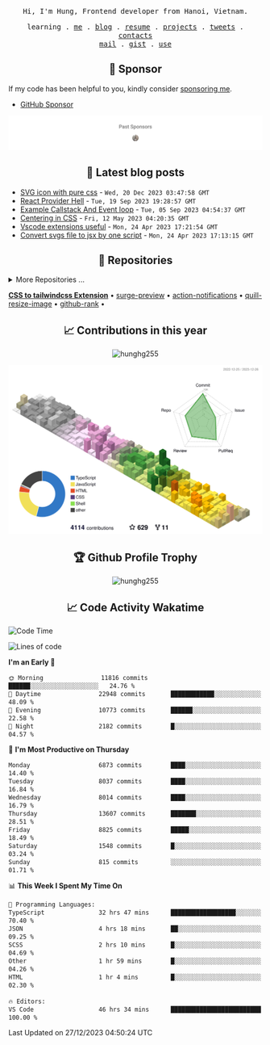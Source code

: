<div align="center">
<!--   <a href="https://hung.thedev.id/">
    <img width="60" height="60" src="./img/me.jpeg" />
  </a>
  <br> -->
  <samp>Hi, I'm Hung, Frontend developer from Hanoi, Vietnam.</samp>

<p align="center">
  <samp>
    <span>learning</span> .
    <a href="https://hung.thedev.id">me</a> .
    <a href="https://web-totals.vercel.app/blog">blog</a> .
    <a href="https://hunghg-resume.vercel.app/">resume</a> .
    <a href="https://toolsfe.vercel.app/tools/index.html">projects</a> .
    <a href="https://twitter.com/hunghg255">tweets</a> .
    <a href="https://hunghg-contact.vercel.app/">contacts</a>
    <br />
    <a href="mailto:giahung197bg@gmail.com">mail</a> .
    <a href="https://gist.github.com/hunghg255">gist</a> .
    <a href="https://github.com/hunghg255/use">use</a>
  </samp>
</p>
</div>

<h2 align='center'>💖 Sponsor</h2>

If my code has been helpful to you, kindly consider [sponsoring me](https://github.com/sponsors/hunghg255).

- [GitHub Sponsor](https://github.com/sponsors/hunghg255)

<p align="center">
  <a href="https://raw.githubusercontent.com/hunghg255/sponsors/main/sponsors.svg">
    <img src="https://raw.githubusercontent.com/hunghg255/sponsors/main/sponsors.wide.svg" />
  </a>
</p>

<h2 align='center'>📖 Latest blog posts</h2>

<!-- start-blog-posts -->
- [SVG icon with pure css](https://web-totals.vercel.app/blog/svg-icon-with-pure-css) - `Wed, 20 Dec 2023 03:47:58 GMT`
- [React Provider Hell](https://web-totals.vercel.app/blog/react-provider-hell) - `Tue, 19 Sep 2023 19:28:57 GMT`
- [Example Callstack And Event loop](https://web-totals.vercel.app/blog/event-loop-call-stack-example) - `Tue, 05 Sep 2023 04:54:37 GMT`
- [Centering in CSS](https://web-totals.vercel.app/blog/center-css) - `Fri, 12 May 2023 04:20:35 GMT`
- [Vscode extensions useful](https://web-totals.vercel.app/blog/vscode-extensions-useful) - `Mon, 24 Apr 2023 17:21:54 GMT`
- [Convert svgs file to jsx by one script](https://web-totals.vercel.app/blog/convert-svgs-to-jsx) - `Mon, 24 Apr 2023 17:13:15 GMT`
<!-- end-blog-posts -->

<h2 align='center'>💖 Repositories </h2>

<details>
<summary>More Repositories ...</summary>

<!-- start-projects -->

<h2 align='center'>Rspress Plugin</h2>

<table>
  <thead align="center">
    <tr>
      <th>Handbook</th>
<th>Github</th>
<th>Npm</th>
<th>Stars</th>
<th>Last Commit</th>
<th>Download</th>
<th>Version</th>
    </tr>
  </thead>
  <tbody align="left">
  <tr>
      <th>
        rspress-plugin-shiki
      </th>
      <th>
        <a href="https://github.com/hunghg255/rspress-plugin-shiki" target="_blank">#Github</a>
      </th>
      <th>
        <a href="https://www.npmjs.com/package/rspress-plugin-shiki" target="_blank">#Npm</a>
      </th>
      <th>
        <img src="https://img.shields.io/github/stars/hunghg255/rspress-plugin-shiki?style=flat" alt="" />
      </th>
      <th>
        <img src="https://img.shields.io/github/last-commit/hunghg255/rspress-plugin-shiki?style=flat&label=last" alt="" />
      </th>
      <th>
        <img src="https://badgen.net/npm/dm/rspress-plugin-shiki?label=npm&color=dd4e4c" alt="" />
      </th>
      <th>
        <img src="https://img.shields.io/npm/v/rspress-plugin-shiki.svg?label=&logo=npm" alt="" />
      </th>
    </tr>
  </tbody>
</table>
      

<h2 align='center'>Rsbuild Plugin</h2>

<table>
  <thead align="center">
    <tr>
      <th>Handbook</th>
<th>Github</th>
<th>Npm</th>
<th>Stars</th>
<th>Last Commit</th>
<th>Download</th>
<th>Version</th>
    </tr>
  </thead>
  <tbody align="left">
  <tr>
      <th>
        rsbuild-plugin-print
      </th>
      <th>
        <a href="https://github.com/hunghg255/rsbuild-plugin-print" target="_blank">#Github</a>
      </th>
      <th>
        <a href="https://www.npmjs.com/package/rsbuild-plugin-print" target="_blank">#Npm</a>
      </th>
      <th>
        <img src="https://img.shields.io/github/stars/hunghg255/rsbuild-plugin-print?style=flat" alt="" />
      </th>
      <th>
        <img src="https://img.shields.io/github/last-commit/hunghg255/rsbuild-plugin-print?style=flat&label=last" alt="" />
      </th>
      <th>
        <img src="https://badgen.net/npm/dm/rsbuild-plugin-print?label=npm&color=dd4e4c" alt="" />
      </th>
      <th>
        <img src="https://img.shields.io/npm/v/rsbuild-plugin-print.svg?label=&logo=npm" alt="" />
      </th>
    </tr>
<tr>
      <th>
        rsbuild-plugin-console-debug
      </th>
      <th>
        <a href="https://github.com/hunghg255/rsbuild-plugin-console-debug" target="_blank">#Github</a>
      </th>
      <th>
        <a href="https://www.npmjs.com/package/rsbuild-plugin-console-debug" target="_blank">#Npm</a>
      </th>
      <th>
        <img src="https://img.shields.io/github/stars/hunghg255/rsbuild-plugin-console-debug?style=flat" alt="" />
      </th>
      <th>
        <img src="https://img.shields.io/github/last-commit/hunghg255/rsbuild-plugin-console-debug?style=flat&label=last" alt="" />
      </th>
      <th>
        <img src="https://badgen.net/npm/dm/rsbuild-plugin-console-debug?label=npm&color=dd4e4c" alt="" />
      </th>
      <th>
        <img src="https://img.shields.io/npm/v/rsbuild-plugin-console-debug.svg?label=&logo=npm" alt="" />
      </th>
    </tr>
  </tbody>
</table>
      

<h2 align='center'>Vite Plugin</h2>

<table>
  <thead align="center">
    <tr>
      <th>Handbook</th>
<th>Github</th>
<th>Npm</th>
<th>Stars</th>
<th>Last Commit</th>
<th>Download</th>
<th>Version</th>
    </tr>
  </thead>
  <tbody align="left">
  <tr>
      <th>
        vite-host-qrcode
      </th>
      <th>
        <a href="https://github.com/hunghg255/vite-host-qrcode" target="_blank">#Github</a>
      </th>
      <th>
        <a href="https://www.npmjs.com/package/vite-host-qrcode" target="_blank">#Npm</a>
      </th>
      <th>
        <img src="https://img.shields.io/github/stars/hunghg255/vite-host-qrcode?style=flat" alt="" />
      </th>
      <th>
        <img src="https://img.shields.io/github/last-commit/hunghg255/vite-host-qrcode?style=flat&label=last" alt="" />
      </th>
      <th>
        <img src="https://badgen.net/npm/dm/vite-host-qrcode?label=npm&color=dd4e4c" alt="" />
      </th>
      <th>
        <img src="https://img.shields.io/npm/v/vite-host-qrcode.svg?label=&logo=npm" alt="" />
      </th>
    </tr>
<tr>
      <th>
        vite-plugin-resize-image
      </th>
      <th>
        <a href="https://github.com/hunghg255/vite-plugin-resize-image" target="_blank">#Github</a>
      </th>
      <th>
        <a href="https://www.npmjs.com/package/vite-plugin-resize-image" target="_blank">#Npm</a>
      </th>
      <th>
        <img src="https://img.shields.io/github/stars/hunghg255/vite-plugin-resize-image?style=flat" alt="" />
      </th>
      <th>
        <img src="https://img.shields.io/github/last-commit/hunghg255/vite-plugin-resize-image?style=flat&label=last" alt="" />
      </th>
      <th>
        <img src="https://badgen.net/npm/dm/vite-plugin-resize-image?label=npm&color=dd4e4c" alt="" />
      </th>
      <th>
        <img src="https://img.shields.io/npm/v/vite-plugin-resize-image.svg?label=&logo=npm" alt="" />
      </th>
    </tr>
<tr>
      <th>
        vite-minify-css-module
      </th>
      <th>
        <a href="https://github.com/hunghg255/vite-minify-css-module" target="_blank">#Github</a>
      </th>
      <th>
        <a href="https://www.npmjs.com/package/vite-minify-css-module" target="_blank">#Npm</a>
      </th>
      <th>
        <img src="https://img.shields.io/github/stars/hunghg255/vite-minify-css-module?style=flat" alt="" />
      </th>
      <th>
        <img src="https://img.shields.io/github/last-commit/hunghg255/vite-minify-css-module?style=flat&label=last" alt="" />
      </th>
      <th>
        <img src="https://badgen.net/npm/dm/vite-minify-css-module?label=npm&color=dd4e4c" alt="" />
      </th>
      <th>
        <img src="https://img.shields.io/npm/v/vite-minify-css-module.svg?label=&logo=npm" alt="" />
      </th>
    </tr>
<tr>
      <th>
        vite-console-debug
      </th>
      <th>
        <a href="https://github.com/hunghg255/vite-console-debug" target="_blank">#Github</a>
      </th>
      <th>
        <a href="https://www.npmjs.com/package/vite-console-debug" target="_blank">#Npm</a>
      </th>
      <th>
        <img src="https://img.shields.io/github/stars/hunghg255/vite-console-debug?style=flat" alt="" />
      </th>
      <th>
        <img src="https://img.shields.io/github/last-commit/hunghg255/vite-console-debug?style=flat&label=last" alt="" />
      </th>
      <th>
        <img src="https://badgen.net/npm/dm/vite-console-debug?label=npm&color=dd4e4c" alt="" />
      </th>
      <th>
        <img src="https://img.shields.io/npm/v/vite-console-debug.svg?label=&logo=npm" alt="" />
      </th>
    </tr>
  </tbody>
</table>
      

<h2 align='center'>💼 Nodejs</h2>

<table>
  <thead align="center">
    <tr>
      <th>Handbook</th>
<th>Github</th>
<th>Npm</th>
<th>Stars</th>
<th>Last Commit</th>
<th>Download</th>
<th>Version</th>
    </tr>
  </thead>
  <tbody align="left">
  <tr>
      <th>
        create-template-fe
      </th>
      <th>
        <a href="https://github.com/hunghg255/create-template-fe" target="_blank">#Github</a>
      </th>
      <th>
        <a href="https://www.npmjs.com/package/create-template-fe" target="_blank">#Npm</a>
      </th>
      <th>
        <img src="https://img.shields.io/github/stars/hunghg255/create-template-fe?style=flat" alt="" />
      </th>
      <th>
        <img src="https://img.shields.io/github/last-commit/hunghg255/create-template-fe?style=flat&label=last" alt="" />
      </th>
      <th>
        <img src="https://badgen.net/npm/dm/create-template-fe?label=npm&color=dd4e4c" alt="" />
      </th>
      <th>
        <img src="https://img.shields.io/npm/v/create-template-fe.svg?label=&logo=npm" alt="" />
      </th>
    </tr>
<tr>
      <th>
        bumpp-version
      </th>
      <th>
        <a href="https://github.com/hunghg255/bumpp-version" target="_blank">#Github</a>
      </th>
      <th>
        <a href="https://www.npmjs.com/package/bumpp-version" target="_blank">#Npm</a>
      </th>
      <th>
        <img src="https://img.shields.io/github/stars/hunghg255/bumpp-version?style=flat" alt="" />
      </th>
      <th>
        <img src="https://img.shields.io/github/last-commit/hunghg255/bumpp-version?style=flat&label=last" alt="" />
      </th>
      <th>
        <img src="https://badgen.net/npm/dm/bumpp-version?label=npm&color=dd4e4c" alt="" />
      </th>
      <th>
        <img src="https://img.shields.io/npm/v/bumpp-version.svg?label=&logo=npm" alt="" />
      </th>
    </tr>
<tr>
      <th>
        ctun
      </th>
      <th>
        <a href="https://github.com/hunghg255/ctun" target="_blank">#Github</a>
      </th>
      <th>
        <a href="https://www.npmjs.com/package/ctun" target="_blank">#Npm</a>
      </th>
      <th>
        <img src="https://img.shields.io/github/stars/hunghg255/ctun?style=flat" alt="" />
      </th>
      <th>
        <img src="https://img.shields.io/github/last-commit/hunghg255/ctun?style=flat&label=last" alt="" />
      </th>
      <th>
        <img src="https://badgen.net/npm/dm/ctun?label=npm&color=dd4e4c" alt="" />
      </th>
      <th>
        <img src="https://img.shields.io/npm/v/ctun.svg?label=&logo=npm" alt="" />
      </th>
    </tr>
<tr>
      <th>
        verify-commit-msg
      </th>
      <th>
        <a href="https://github.com/hunghg255/verify-commit-msg" target="_blank">#Github</a>
      </th>
      <th>
        <a href="https://www.npmjs.com/package/verify-commit-msg" target="_blank">#Npm</a>
      </th>
      <th>
        <img src="https://img.shields.io/github/stars/hunghg255/verify-commit-msg?style=flat" alt="" />
      </th>
      <th>
        <img src="https://img.shields.io/github/last-commit/hunghg255/verify-commit-msg?style=flat&label=last" alt="" />
      </th>
      <th>
        <img src="https://badgen.net/npm/dm/verify-commit-msg?label=npm&color=dd4e4c" alt="" />
      </th>
      <th>
        <img src="https://img.shields.io/npm/v/verify-commit-msg.svg?label=&logo=npm" alt="" />
      </th>
    </tr>
<tr>
      <th>
        changeloggithub
      </th>
      <th>
        <a href="https://github.com/hunghg255/changeloggithub" target="_blank">#Github</a>
      </th>
      <th>
        <a href="https://www.npmjs.com/package/changeloggithub" target="_blank">#Npm</a>
      </th>
      <th>
        <img src="https://img.shields.io/github/stars/hunghg255/changeloggithub?style=flat" alt="" />
      </th>
      <th>
        <img src="https://img.shields.io/github/last-commit/hunghg255/changeloggithub?style=flat&label=last" alt="" />
      </th>
      <th>
        <img src="https://badgen.net/npm/dm/changeloggithub?label=npm&color=dd4e4c" alt="" />
      </th>
      <th>
        <img src="https://img.shields.io/npm/v/changeloggithub.svg?label=&logo=npm" alt="" />
      </th>
    </tr>
<tr>
      <th>
        git-scm-hooks
      </th>
      <th>
        <a href="https://github.com/hunghg255/git-scm-hooks" target="_blank">#Github</a>
      </th>
      <th>
        <a href="https://www.npmjs.com/package/git-scm-hooks" target="_blank">#Npm</a>
      </th>
      <th>
        <img src="https://img.shields.io/github/stars/hunghg255/git-scm-hooks?style=flat" alt="" />
      </th>
      <th>
        <img src="https://img.shields.io/github/last-commit/hunghg255/git-scm-hooks?style=flat&label=last" alt="" />
      </th>
      <th>
        <img src="https://badgen.net/npm/dm/git-scm-hooks?label=npm&color=dd4e4c" alt="" />
      </th>
      <th>
        <img src="https://img.shields.io/npm/v/git-scm-hooks.svg?label=&logo=npm" alt="" />
      </th>
    </tr>
<tr>
      <th>
        ungradient
      </th>
      <th>
        <a href="https://github.com/hunghg255/ungradient" target="_blank">#Github</a>
      </th>
      <th>
        <a href="https://www.npmjs.com/package/ungradient" target="_blank">#Npm</a>
      </th>
      <th>
        <img src="https://img.shields.io/github/stars/hunghg255/ungradient?style=flat" alt="" />
      </th>
      <th>
        <img src="https://img.shields.io/github/last-commit/hunghg255/ungradient?style=flat&label=last" alt="" />
      </th>
      <th>
        <img src="https://badgen.net/npm/dm/ungradient?label=npm&color=dd4e4c" alt="" />
      </th>
      <th>
        <img src="https://img.shields.io/npm/v/ungradient.svg?label=&logo=npm" alt="" />
      </th>
    </tr>
<tr>
      <th>
        csvs-parsers
      </th>
      <th>
        <a href="https://github.com/hunghg255/csvs-parsers" target="_blank">#Github</a>
      </th>
      <th>
        <a href="https://www.npmjs.com/package/csvs-parsers" target="_blank">#Npm</a>
      </th>
      <th>
        <img src="https://img.shields.io/github/stars/hunghg255/csvs-parsers?style=flat" alt="" />
      </th>
      <th>
        <img src="https://img.shields.io/github/last-commit/hunghg255/csvs-parsers?style=flat&label=last" alt="" />
      </th>
      <th>
        <img src="https://badgen.net/npm/dm/csvs-parsers?label=npm&color=dd4e4c" alt="" />
      </th>
      <th>
        <img src="https://img.shields.io/npm/v/csvs-parsers.svg?label=&logo=npm" alt="" />
      </th>
    </tr>
<tr>
      <th>
        music-lyrics
      </th>
      <th>
        <a href="https://github.com/hunghg255/music-lyrics" target="_blank">#Github</a>
      </th>
      <th>
        <a href="https://www.npmjs.com/package/@hunghg255/music-lyrics" target="_blank">#Npm</a>
      </th>
      <th>
        <img src="https://img.shields.io/github/stars/hunghg255/music-lyrics?style=flat" alt="" />
      </th>
      <th>
        <img src="https://img.shields.io/github/last-commit/hunghg255/music-lyrics?style=flat&label=last" alt="" />
      </th>
      <th>
        <img src="https://badgen.net/npm/dm/@hunghg255/music-lyrics?label=npm&color=dd4e4c" alt="" />
      </th>
      <th>
        <img src="https://img.shields.io/npm/v/@hunghg255/music-lyrics.svg?label=&logo=npm" alt="" />
      </th>
    </tr>
<tr>
      <th>
        unreadconfig
      </th>
      <th>
        <a href="https://github.com/hunghg255/unreadconfig" target="_blank">#Github</a>
      </th>
      <th>
        <a href="https://www.npmjs.com/package/unreadconfig" target="_blank">#Npm</a>
      </th>
      <th>
        <img src="https://img.shields.io/github/stars/hunghg255/unreadconfig?style=flat" alt="" />
      </th>
      <th>
        <img src="https://img.shields.io/github/last-commit/hunghg255/unreadconfig?style=flat&label=last" alt="" />
      </th>
      <th>
        <img src="https://badgen.net/npm/dm/unreadconfig?label=npm&color=dd4e4c" alt="" />
      </th>
      <th>
        <img src="https://img.shields.io/npm/v/unreadconfig.svg?label=&logo=npm" alt="" />
      </th>
    </tr>
<tr>
      <th>
        vn-qr-pay
      </th>
      <th>
        <a href="https://github.com/hunghg255/vn-qr-pay" target="_blank">#Github</a>
      </th>
      <th>
        <a href="https://www.npmjs.com/package/vn-qr-pay" target="_blank">#Npm</a>
      </th>
      <th>
        <img src="https://img.shields.io/github/stars/hunghg255/vn-qr-pay?style=flat" alt="" />
      </th>
      <th>
        <img src="https://img.shields.io/github/last-commit/hunghg255/vn-qr-pay?style=flat&label=last" alt="" />
      </th>
      <th>
        <img src="https://badgen.net/npm/dm/vn-qr-pay?label=npm&color=dd4e4c" alt="" />
      </th>
      <th>
        <img src="https://img.shields.io/npm/v/vn-qr-pay.svg?label=&logo=npm" alt="" />
      </th>
    </tr>
  </tbody>
</table>
      

<h2 align='center'>💼 Frontend</h2>

<table>
  <thead align="center">
    <tr>
      <th>Handbook</th>
<th>Github</th>
<th>Npm</th>
<th>Stars</th>
<th>Last Commit</th>
<th>Download</th>
<th>Version</th>
    </tr>
  </thead>
  <tbody align="left">
  <tr>
      <th>
        csvgtocss
      </th>
      <th>
        <a href="https://github.com/hunghg255/csvgtocss" target="_blank">#Github</a>
      </th>
      <th>
        <a href="https://www.npmjs.com/package/csvgtocss" target="_blank">#Npm</a>
      </th>
      <th>
        <img src="https://img.shields.io/github/stars/hunghg255/csvgtocss?style=flat" alt="" />
      </th>
      <th>
        <img src="https://img.shields.io/github/last-commit/hunghg255/csvgtocss?style=flat&label=last" alt="" />
      </th>
      <th>
        <img src="https://badgen.net/npm/dm/csvgtocss?label=npm&color=dd4e4c" alt="" />
      </th>
      <th>
        <img src="https://img.shields.io/npm/v/csvgtocss.svg?label=&logo=npm" alt="" />
      </th>
    </tr>
<tr>
      <th>
        plugin-shiki-transformers
      </th>
      <th>
        <a href="https://github.com/hunghg255/plugin-shiki-transformers" target="_blank">#Github</a>
      </th>
      <th>
        <a href="https://www.npmjs.com/package/plugin-shiki-transformers" target="_blank">#Npm</a>
      </th>
      <th>
        <img src="https://img.shields.io/github/stars/hunghg255/plugin-shiki-transformers?style=flat" alt="" />
      </th>
      <th>
        <img src="https://img.shields.io/github/last-commit/hunghg255/plugin-shiki-transformers?style=flat&label=last" alt="" />
      </th>
      <th>
        <img src="https://badgen.net/npm/dm/plugin-shiki-transformers?label=npm&color=dd4e4c" alt="" />
      </th>
      <th>
        <img src="https://img.shields.io/npm/v/plugin-shiki-transformers.svg?label=&logo=npm" alt="" />
      </th>
    </tr>
<tr>
      <th>
        window-onscroll
      </th>
      <th>
        <a href="https://github.com/hunghg255/window-onscroll" target="_blank">#Github</a>
      </th>
      <th>
        <a href="https://www.npmjs.com/package/window-onscroll" target="_blank">#Npm</a>
      </th>
      <th>
        <img src="https://img.shields.io/github/stars/hunghg255/window-onscroll?style=flat" alt="" />
      </th>
      <th>
        <img src="https://img.shields.io/github/last-commit/hunghg255/window-onscroll?style=flat&label=last" alt="" />
      </th>
      <th>
        <img src="https://badgen.net/npm/dm/window-onscroll?label=npm&color=dd4e4c" alt="" />
      </th>
      <th>
        <img src="https://img.shields.io/npm/v/window-onscroll.svg?label=&logo=npm" alt="" />
      </th>
    </tr>
<tr>
      <th>
        generate-video-thumbnail
      </th>
      <th>
        <a href="https://github.com/hunghg255/generate-video-thumbnail" target="_blank">#Github</a>
      </th>
      <th>
        <a href="https://www.npmjs.com/package/generate-video-thumbnail" target="_blank">#Npm</a>
      </th>
      <th>
        <img src="https://img.shields.io/github/stars/hunghg255/generate-video-thumbnail?style=flat" alt="" />
      </th>
      <th>
        <img src="https://img.shields.io/github/last-commit/hunghg255/generate-video-thumbnail?style=flat&label=last" alt="" />
      </th>
      <th>
        <img src="https://badgen.net/npm/dm/generate-video-thumbnail?label=npm&color=dd4e4c" alt="" />
      </th>
      <th>
        <img src="https://img.shields.io/npm/v/generate-video-thumbnail.svg?label=&logo=npm" alt="" />
      </th>
    </tr>
<tr>
      <th>
        toastjs-tiny
      </th>
      <th>
        <a href="https://github.com/hunghg255/toast" target="_blank">#Github</a>
      </th>
      <th>
        <a href="https://www.npmjs.com/package/toastjs-tiny" target="_blank">#Npm</a>
      </th>
      <th>
        <img src="https://img.shields.io/github/stars/hunghg255/toast?style=flat" alt="" />
      </th>
      <th>
        <img src="https://img.shields.io/github/last-commit/hunghg255/toast?style=flat&label=last" alt="" />
      </th>
      <th>
        <img src="https://badgen.net/npm/dm/toastjs-tiny?label=npm&color=dd4e4c" alt="" />
      </th>
      <th>
        <img src="https://img.shields.io/npm/v/toastjs-tiny.svg?label=&logo=npm" alt="" />
      </th>
    </tr>
<tr>
      <th>
        mega-menu-aim
      </th>
      <th>
        <a href="https://github.com/hunghg255/menu-mega-aim" target="_blank">#Github</a>
      </th>
      <th>
        <a href="https://www.npmjs.com/package/mega-menu-aim" target="_blank">#Npm</a>
      </th>
      <th>
        <img src="https://img.shields.io/github/stars/hunghg255/menu-mega-aim?style=flat" alt="" />
      </th>
      <th>
        <img src="https://img.shields.io/github/last-commit/hunghg255/menu-mega-aim?style=flat&label=last" alt="" />
      </th>
      <th>
        <img src="https://badgen.net/npm/dm/mega-menu-aim?label=npm&color=dd4e4c" alt="" />
      </th>
      <th>
        <img src="https://img.shields.io/npm/v/mega-menu-aim.svg?label=&logo=npm" alt="" />
      </th>
    </tr>
<tr>
      <th>
        introh-js
      </th>
      <th>
        <a href="https://github.com/hunghg255/intro-js" target="_blank">#Github</a>
      </th>
      <th>
        <a href="https://www.npmjs.com/package/introh-js" target="_blank">#Npm</a>
      </th>
      <th>
        <img src="https://img.shields.io/github/stars/hunghg255/intro-js?style=flat" alt="" />
      </th>
      <th>
        <img src="https://img.shields.io/github/last-commit/hunghg255/intro-js?style=flat&label=last" alt="" />
      </th>
      <th>
        <img src="https://badgen.net/npm/dm/introh-js?label=npm&color=dd4e4c" alt="" />
      </th>
      <th>
        <img src="https://img.shields.io/npm/v/introh-js.svg?label=&logo=npm" alt="" />
      </th>
    </tr>
<tr>
      <th>
        number-2-text-vietnamese
      </th>
      <th>
        <a href="https://github.com/hunghg255/number-2-text-vietnamese" target="_blank">#Github</a>
      </th>
      <th>
        <a href="https://www.npmjs.com/package/number-2-text-vietnamese" target="_blank">#Npm</a>
      </th>
      <th>
        <img src="https://img.shields.io/github/stars/hunghg255/number-2-text-vietnamese?style=flat" alt="" />
      </th>
      <th>
        <img src="https://img.shields.io/github/last-commit/hunghg255/number-2-text-vietnamese?style=flat&label=last" alt="" />
      </th>
      <th>
        <img src="https://badgen.net/npm/dm/number-2-text-vietnamese?label=npm&color=dd4e4c" alt="" />
      </th>
      <th>
        <img src="https://img.shields.io/npm/v/number-2-text-vietnamese.svg?label=&logo=npm" alt="" />
      </th>
    </tr>
<tr>
      <th>
        fast-react-context
      </th>
      <th>
        <a href="https://github.com/hunghg255/fast-react-context" target="_blank">#Github</a>
      </th>
      <th>
        <a href="https://www.npmjs.com/package/fast-react-context" target="_blank">#Npm</a>
      </th>
      <th>
        <img src="https://img.shields.io/github/stars/hunghg255/fast-react-context?style=flat" alt="" />
      </th>
      <th>
        <img src="https://img.shields.io/github/last-commit/hunghg255/fast-react-context?style=flat&label=last" alt="" />
      </th>
      <th>
        <img src="https://badgen.net/npm/dm/fast-react-context?label=npm&color=dd4e4c" alt="" />
      </th>
      <th>
        <img src="https://img.shields.io/npm/v/fast-react-context.svg?label=&logo=npm" alt="" />
      </th>
    </tr>
<tr>
      <th>
        svg-to-jsx
      </th>
      <th>
        <a href="https://github.com/hunghg255/svg-to-jsx" target="_blank">#Github</a>
      </th>
      <th>
        <a href="https://www.npmjs.com/package/agile-svg2jsx" target="_blank">#Npm</a>
      </th>
      <th>
        <img src="https://img.shields.io/github/stars/hunghg255/svg-to-jsx?style=flat" alt="" />
      </th>
      <th>
        <img src="https://img.shields.io/github/last-commit/hunghg255/svg-to-jsx?style=flat&label=last" alt="" />
      </th>
      <th>
        <img src="https://badgen.net/npm/dm/agile-svg2jsx?label=npm&color=dd4e4c" alt="" />
      </th>
      <th>
        <img src="https://img.shields.io/npm/v/agile-svg2jsx.svg?label=&logo=npm" alt="" />
      </th>
    </tr>
<tr>
      <th>
        csvg-to-font
      </th>
      <th>
        <a href="https://github.com/hunghg255/svg-to-font" target="_blank">#Github</a>
      </th>
      <th>
        <a href="https://www.npmjs.com/package/csvg-to-font" target="_blank">#Npm</a>
      </th>
      <th>
        <img src="https://img.shields.io/github/stars/hunghg255/svg-to-font?style=flat" alt="" />
      </th>
      <th>
        <img src="https://img.shields.io/github/last-commit/hunghg255/svg-to-font?style=flat&label=last" alt="" />
      </th>
      <th>
        <img src="https://badgen.net/npm/dm/csvg-to-font?label=npm&color=dd4e4c" alt="" />
      </th>
      <th>
        <img src="https://img.shields.io/npm/v/csvg-to-font.svg?label=&logo=npm" alt="" />
      </th>
    </tr>
<tr>
      <th>
        react-gh-corners
      </th>
      <th>
        <a href="https://github.com/hunghg255/react-github-corners" target="_blank">#Github</a>
      </th>
      <th>
        <a href="https://www.npmjs.com/package/react-gh-corners" target="_blank">#Npm</a>
      </th>
      <th>
        <img src="https://img.shields.io/github/stars/hunghg255/react-github-corners?style=flat" alt="" />
      </th>
      <th>
        <img src="https://img.shields.io/github/last-commit/hunghg255/react-github-corners?style=flat&label=last" alt="" />
      </th>
      <th>
        <img src="https://badgen.net/npm/dm/react-gh-corners?label=npm&color=dd4e4c" alt="" />
      </th>
      <th>
        <img src="https://img.shields.io/npm/v/react-gh-corners.svg?label=&logo=npm" alt="" />
      </th>
    </tr>
<tr>
      <th>
        jotai-tiny
      </th>
      <th>
        <a href="https://github.com/hunghg255/jotai-tiny" target="_blank">#Github</a>
      </th>
      <th>
        <a href="https://www.npmjs.com/package/jotai-tiny" target="_blank">#Npm</a>
      </th>
      <th>
        <img src="https://img.shields.io/github/stars/hunghg255/jotai-tiny?style=flat" alt="" />
      </th>
      <th>
        <img src="https://img.shields.io/github/last-commit/hunghg255/jotai-tiny?style=flat&label=last" alt="" />
      </th>
      <th>
        <img src="https://badgen.net/npm/dm/jotai-tiny?label=npm&color=dd4e4c" alt="" />
      </th>
      <th>
        <img src="https://img.shields.io/npm/v/jotai-tiny.svg?label=&logo=npm" alt="" />
      </th>
    </tr>
<tr>
      <th>
        css2tailwind
      </th>
      <th>
        <a href="https://github.com/hunghg255/css2tailwind" target="_blank">#Github</a>
      </th>
      <th>
        <a href="https://www.npmjs.com/package/css2tailwind" target="_blank">#Npm</a>
      </th>
      <th>
        <img src="https://img.shields.io/github/stars/hunghg255/css2tailwind?style=flat" alt="" />
      </th>
      <th>
        <img src="https://img.shields.io/github/last-commit/hunghg255/css2tailwind?style=flat&label=last" alt="" />
      </th>
      <th>
        <img src="https://badgen.net/npm/dm/css2tailwind?label=npm&color=dd4e4c" alt="" />
      </th>
      <th>
        <img src="https://img.shields.io/npm/v/css2tailwind.svg?label=&logo=npm" alt="" />
      </th>
    </tr>
<tr>
      <th>
        reactjs-otp-input
      </th>
      <th>
        <a href="https://github.com/hunghg255/reactjs-otp-input" target="_blank">#Github</a>
      </th>
      <th>
        <a href="https://www.npmjs.com/package/reactjs-otp-input" target="_blank">#Npm</a>
      </th>
      <th>
        <img src="https://img.shields.io/github/stars/hunghg255/reactjs-otp-input?style=flat" alt="" />
      </th>
      <th>
        <img src="https://img.shields.io/github/last-commit/hunghg255/reactjs-otp-input?style=flat&label=last" alt="" />
      </th>
      <th>
        <img src="https://badgen.net/npm/dm/reactjs-otp-input?label=npm&color=dd4e4c" alt="" />
      </th>
      <th>
        <img src="https://img.shields.io/npm/v/reactjs-otp-input.svg?label=&logo=npm" alt="" />
      </th>
    </tr>
<tr>
      <th>
        quill-resize-image
      </th>
      <th>
        <a href="https://github.com/hunghg255/quill-resize-image" target="_blank">#Github</a>
      </th>
      <th>
        <a href="https://www.npmjs.com/package/quill-resize-image" target="_blank">#Npm</a>
      </th>
      <th>
        <img src="https://img.shields.io/github/stars/hunghg255/quill-resize-image?style=flat" alt="" />
      </th>
      <th>
        <img src="https://img.shields.io/github/last-commit/hunghg255/quill-resize-image?style=flat&label=last" alt="" />
      </th>
      <th>
        <img src="https://badgen.net/npm/dm/quill-resize-image?label=npm&color=dd4e4c" alt="" />
      </th>
      <th>
        <img src="https://img.shields.io/npm/v/quill-resize-image.svg?label=&logo=npm" alt="" />
      </th>
    </tr>
<tr>
      <th>
        uninspect
      </th>
      <th>
        <a href="https://github.com/hunghg255/uninspect" target="_blank">#Github</a>
      </th>
      <th>
        <a href="https://www.npmjs.com/package/uninspect" target="_blank">#Npm</a>
      </th>
      <th>
        <img src="https://img.shields.io/github/stars/hunghg255/uninspect?style=flat" alt="" />
      </th>
      <th>
        <img src="https://img.shields.io/github/last-commit/hunghg255/uninspect?style=flat&label=last" alt="" />
      </th>
      <th>
        <img src="https://badgen.net/npm/dm/uninspect?label=npm&color=dd4e4c" alt="" />
      </th>
      <th>
        <img src="https://img.shields.io/npm/v/uninspect.svg?label=&logo=npm" alt="" />
      </th>
    </tr>
<tr>
      <th>
        uncolur
      </th>
      <th>
        <a href="https://github.com/hunghg255/uncolur" target="_blank">#Github</a>
      </th>
      <th>
        <a href="https://www.npmjs.com/package/uncolur" target="_blank">#Npm</a>
      </th>
      <th>
        <img src="https://img.shields.io/github/stars/hunghg255/uncolur?style=flat" alt="" />
      </th>
      <th>
        <img src="https://img.shields.io/github/last-commit/hunghg255/uncolur?style=flat&label=last" alt="" />
      </th>
      <th>
        <img src="https://badgen.net/npm/dm/uncolur?label=npm&color=dd4e4c" alt="" />
      </th>
      <th>
        <img src="https://img.shields.io/npm/v/uncolur.svg?label=&logo=npm" alt="" />
      </th>
    </tr>
<tr>
      <th>
        sveltejs-jotai
      </th>
      <th>
        <a href="https://github.com/hunghg255/sveltejs-jotai" target="_blank">#Github</a>
      </th>
      <th>
        <a href="https://www.npmjs.com/package/sveltejs-jotai" target="_blank">#Npm</a>
      </th>
      <th>
        <img src="https://img.shields.io/github/stars/hunghg255/sveltejs-jotai?style=flat" alt="" />
      </th>
      <th>
        <img src="https://img.shields.io/github/last-commit/hunghg255/sveltejs-jotai?style=flat&label=last" alt="" />
      </th>
      <th>
        <img src="https://badgen.net/npm/dm/sveltejs-jotai?label=npm&color=dd4e4c" alt="" />
      </th>
      <th>
        <img src="https://img.shields.io/npm/v/sveltejs-jotai.svg?label=&logo=npm" alt="" />
      </th>
    </tr>
<tr>
      <th>
        sveltejs-valtio
      </th>
      <th>
        <a href="https://github.com/hunghg255/sveltejs-valtio" target="_blank">#Github</a>
      </th>
      <th>
        <a href="https://www.npmjs.com/package/sveltejs-valtio" target="_blank">#Npm</a>
      </th>
      <th>
        <img src="https://img.shields.io/github/stars/hunghg255/sveltejs-valtio?style=flat" alt="" />
      </th>
      <th>
        <img src="https://img.shields.io/github/last-commit/hunghg255/sveltejs-valtio?style=flat&label=last" alt="" />
      </th>
      <th>
        <img src="https://badgen.net/npm/dm/sveltejs-valtio?label=npm&color=dd4e4c" alt="" />
      </th>
      <th>
        <img src="https://img.shields.io/npm/v/sveltejs-valtio.svg?label=&logo=npm" alt="" />
      </th>
    </tr>
<tr>
      <th>
        uncookie
      </th>
      <th>
        <a href="https://github.com/hunghg255/uncookie" target="_blank">#Github</a>
      </th>
      <th>
        <a href="https://www.npmjs.com/package/uncookie" target="_blank">#Npm</a>
      </th>
      <th>
        <img src="https://img.shields.io/github/stars/hunghg255/uncookie?style=flat" alt="" />
      </th>
      <th>
        <img src="https://img.shields.io/github/last-commit/hunghg255/uncookie?style=flat&label=last" alt="" />
      </th>
      <th>
        <img src="https://badgen.net/npm/dm/uncookie?label=npm&color=dd4e4c" alt="" />
      </th>
      <th>
        <img src="https://img.shields.io/npm/v/uncookie.svg?label=&logo=npm" alt="" />
      </th>
    </tr>
<tr>
      <th>
        dom-to-images
      </th>
      <th>
        <a href="https://github.com/hunghg255/dom-to-images" target="_blank">#Github</a>
      </th>
      <th>
        <a href="https://www.npmjs.com/package/dom-to-images" target="_blank">#Npm</a>
      </th>
      <th>
        <img src="https://img.shields.io/github/stars/hunghg255/dom-to-images?style=flat" alt="" />
      </th>
      <th>
        <img src="https://img.shields.io/github/last-commit/hunghg255/dom-to-images?style=flat&label=last" alt="" />
      </th>
      <th>
        <img src="https://badgen.net/npm/dm/dom-to-images?label=npm&color=dd4e4c" alt="" />
      </th>
      <th>
        <img src="https://img.shields.io/npm/v/dom-to-images.svg?label=&logo=npm" alt="" />
      </th>
    </tr>
<tr>
      <th>
        hqr
      </th>
      <th>
        <a href="https://github.com/hunghg255/hqr" target="_blank">#Github</a>
      </th>
      <th>
        <a href="https://www.npmjs.com/package/hqr" target="_blank">#Npm</a>
      </th>
      <th>
        <img src="https://img.shields.io/github/stars/hunghg255/hqr?style=flat" alt="" />
      </th>
      <th>
        <img src="https://img.shields.io/github/last-commit/hunghg255/hqr?style=flat&label=last" alt="" />
      </th>
      <th>
        <img src="https://badgen.net/npm/dm/hqr?label=npm&color=dd4e4c" alt="" />
      </th>
      <th>
        <img src="https://img.shields.io/npm/v/hqr.svg?label=&logo=npm" alt="" />
      </th>
    </tr>
<tr>
      <th>
        react-sticky
      </th>
      <th>
        <a href="https://github.com/hunghg255/reactjs-s4y" target="_blank">#Github</a>
      </th>
      <th>
        <a href="https://www.npmjs.com/package/reactjs-s4y" target="_blank">#Npm</a>
      </th>
      <th>
        <img src="https://img.shields.io/github/stars/hunghg255/reactjs-s4y?style=flat" alt="" />
      </th>
      <th>
        <img src="https://img.shields.io/github/last-commit/hunghg255/reactjs-s4y?style=flat&label=last" alt="" />
      </th>
      <th>
        <img src="https://badgen.net/npm/dm/reactjs-s4y?label=npm&color=dd4e4c" alt="" />
      </th>
      <th>
        <img src="https://img.shields.io/npm/v/reactjs-s4y.svg?label=&logo=npm" alt="" />
      </th>
    </tr>
  </tbody>
</table>
      

<h2 align='center'>💼 Extensions</h2>

<table>
  <thead align="center">
    <tr>
      <th>Handbook</th>
<th>Github</th>
<th>Marketplace</th>
<th>Stars</th>
<th>Last Commit</th>
<th>Download</th>
<th>Version</th>
    </tr>
  </thead>
  <tbody align="left">
  <tr>
      <th>
        agile-css-suggestion
      </th>
      <th>
        <a href="https://github.com/hunghg255/agile-css-suggestion" target="_blank">#Github</a>
      </th>
      <th>
        <a href="https://marketplace.visualstudio.com/items?itemName=AgileCssSuggestion.agile-css-suggestion" target="_blank">#Marketplace</a>
      </th>
      <th>
        <img src="https://img.shields.io/github/stars/hunghg255/agile-css-suggestion?style=flat" alt="" />
      </th>
      <th>
        <img src="https://img.shields.io/github/last-commit/hunghg255/agile-css-suggestion?style=flat&label=last" alt="" />
      </th>
      <th>
        <img src="https://badgen.net/npm/dm/agile-css-suggestion?label=npm&color=dd4e4c" alt="" />
      </th>
      <th>
        <img src="https://img.shields.io/github/v/tag/hunghg255/agile-css-suggestion?style=flat&label=&labelColor=555&logo=github" alt="" />
      </th>
    </tr>
<tr>
      <th>
        css-to-tailwindcss-extension
      </th>
      <th>
        <a href="https://github.com/hunghg255/css-to-tailwindcss-extension" target="_blank">#Github</a>
      </th>
      <th>
        <a href="https://marketplace.visualstudio.com/items?itemName=hunghg255.css-2-tailwindcss" target="_blank">#Marketplace</a>
      </th>
      <th>
        <img src="https://img.shields.io/github/stars/hunghg255/css-to-tailwindcss-extension?style=flat" alt="" />
      </th>
      <th>
        <img src="https://img.shields.io/github/last-commit/hunghg255/css-to-tailwindcss-extension?style=flat&label=last" alt="" />
      </th>
      <th>
        <img src="https://badgen.net/npm/dm/css-to-tailwindcss-extension?label=npm&color=dd4e4c" alt="" />
      </th>
      <th>
        <img src="https://img.shields.io/github/v/tag/hunghg255/css-to-tailwindcss-extension?style=flat&label=&labelColor=555&logo=github" alt="" />
      </th>
    </tr>
  </tbody>
</table>
      

<h2 align='center'>💼 Github Actions</h2>

<table>
  <thead align="center">
    <tr>
      <th>Handbook</th>
<th>Github</th>
<th>Marketplace</th>
<th>Stars</th>
<th>Last Commit</th>
<th>Download</th>
<th>Version</th>
    </tr>
  </thead>
  <tbody align="left">
  <tr>
      <th>
        action-notifications
      </th>
      <th>
        <a href="https://github.com/hunghg255/action-notifications" target="_blank">#Github</a>
      </th>
      <th>
        <a href="https://github.com/marketplace/actions/github-action-notification" target="_blank">#Marketplace</a>
      </th>
      <th>
        <img src="https://img.shields.io/github/stars/hunghg255/action-notifications?style=flat" alt="" />
      </th>
      <th>
        <img src="https://img.shields.io/github/last-commit/hunghg255/action-notifications?style=flat&label=last" alt="" />
      </th>
      <th>
        <img src="https://badgen.net/npm/dm/action-notifications?label=npm&color=dd4e4c" alt="" />
      </th>
      <th>
        <img src="https://img.shields.io/github/v/tag/hunghg255/action-notifications?style=flat&label=&labelColor=555&logo=github" alt="" />
      </th>
    </tr>
<tr>
      <th>
        surge-preview
      </th>
      <th>
        <a href="https://github.com/hunghg255/surge-preview" target="_blank">#Github</a>
      </th>
      <th>
        <a href="https://github.com/hunghg255/surge-preview" target="_blank">#Marketplace</a>
      </th>
      <th>
        <img src="https://img.shields.io/github/stars/hunghg255/surge-preview?style=flat" alt="" />
      </th>
      <th>
        <img src="https://img.shields.io/github/last-commit/hunghg255/surge-preview?style=flat&label=last" alt="" />
      </th>
      <th>
        <img src="https://badgen.net/npm/dm/surge-preview?label=npm&color=dd4e4c" alt="" />
      </th>
      <th>
        <img src="https://img.shields.io/github/v/tag/hunghg255/surge-preview?style=flat&label=&labelColor=555&logo=github" alt="" />
      </th>
    </tr>
  </tbody>
</table>
      

<h2 align='center'>💼 Devtools</h2>

<table>
  <thead align="center">
    <tr>
      <th>Handbook</th>
<th>Github</th>
<th>Npm</th>
<th>Stars</th>
<th>Last Commit</th>
<th>Download</th>
<th>Version</th>
    </tr>
  </thead>
  <tbody align="left">
  <tr>
      <th>
        rc-form-devtools
      </th>
      <th>
        <a href="https://github.com/hunghg255/rc-form-devtools" target="_blank">#Github</a>
      </th>
      <th>
        <a href="https://github.com/hunghg255/rc-form-devtools" target="_blank">#Npm</a>
      </th>
      <th>
        <img src="https://img.shields.io/github/stars/hunghg255/rc-form-devtools?style=flat" alt="" />
      </th>
      <th>
        <img src="https://img.shields.io/github/last-commit/hunghg255/rc-form-devtools?style=flat&label=last" alt="" />
      </th>
      <th>
        <img src="https://badgen.net/npm/dm/rc-form-devtools?label=npm&color=dd4e4c" alt="" />
      </th>
      <th>
        <img src="https://img.shields.io/npm/v/rc-form-devtools.svg?label=&logo=npm" alt="" />
      </th>
    </tr>
  </tbody>
</table>
      
<!-- end-projects -->

<h2 align='center'>💼 Bots</h2>

<table>
  <thead align="center">
    <tr>
      <th>Name</th>
      <th>Application</th>
      <th>Invite Link</th>
      <th>Commands Docs</th>
      <th>Technology</th>
    </tr>
  </thead>
  <tbody align="left">
    <tr>
      <th>
        Music Bot
      </th>
      <th>
        Discord
      </th>
      <th>
        <a href="https://discord.com/api/oauth2/authorize?client_id=1000354375409086484&permissions=274915121472&scope=bot" target="_blank">Invite</a>
      </th>
      <th>
        <a href="https://music1-bot.vercel.app/" target="_blank">Commands</a>
      </th>
      <th>
        <img src="https://img.shields.io/badge/Nodejs-233056?style=flat-square&amp;logo=node.js&amp;logoColor=84ba64" alt="badge">
      </th>
    </tr>
   </tbody>
</table>

</details>


[**CSS to tailwindcss Extension**](https://github.com/hunghg255/css-to-tailwindcss-extension) •
[surge-preview](https://github.com/hunghg255/surge-preview) •
[action-notifications](https://github.com/hunghg255/action-notifications) •
[quill-resize-image](https://github.com/hunghg255/quill-resize-image) •
[github-rank](https://hunghg255.github.io/github-rank/users.vietnam.html) •


<div align="center">
<!--  <img src="https://github-readme-stats.vercel.app/api?username=hunghg255&show_icons=true&border_radius=15&count_private=true"/>
  <img src="https://github-readme-stats.vercel.app/api/top-langs/?username=hunghg255&border_radius=15&layout=compact&langs_count=6&count_private=true"/>
   -->

  <h2 align='center'> 📈 Contributions in this year </h2>

<img
       src="https://github-readme-streak-stats.herokuapp.com/?user=hunghg255&count_private=true"
       alt="hunghg255"
  />

![](./profile-3d-contrib/profile-season-animate.svg)

  <h2 align='center'> 🏆 Github Profile Trophy</h2>

<img
       src="https://github-profile-trophy.vercel.app/?username=hunghg255&theme=algolia&no-frame=true&no-bg=true&row=1&column=7"
       alt="hunghg255"
  />

</div>

<h2 align='center'> 📈 Code Activity Wakatime </h2>

<!--START_SECTION:waka-->
![Code Time](http://img.shields.io/badge/Code%20Time-4%2C444%20hrs%2047%20mins-blue)

![Lines of code](https://img.shields.io/badge/From%20Hello%20World%20I%27ve%20Written-26.3%20million%20lines%20of%20code-blue)

**I'm an Early 🐤** 

```text
🌞 Morning                11816 commits       ██████░░░░░░░░░░░░░░░░░░░   24.76 % 
🌆 Daytime                22948 commits       ████████████░░░░░░░░░░░░░   48.09 % 
🌃 Evening                10773 commits       ██████░░░░░░░░░░░░░░░░░░░   22.58 % 
🌙 Night                  2182 commits        █░░░░░░░░░░░░░░░░░░░░░░░░   04.57 % 
```
📅 **I'm Most Productive on Thursday** 

```text
Monday                   6873 commits        ████░░░░░░░░░░░░░░░░░░░░░   14.40 % 
Tuesday                  8037 commits        ████░░░░░░░░░░░░░░░░░░░░░   16.84 % 
Wednesday                8014 commits        ████░░░░░░░░░░░░░░░░░░░░░   16.79 % 
Thursday                 13607 commits       ███████░░░░░░░░░░░░░░░░░░   28.51 % 
Friday                   8825 commits        █████░░░░░░░░░░░░░░░░░░░░   18.49 % 
Saturday                 1548 commits        █░░░░░░░░░░░░░░░░░░░░░░░░   03.24 % 
Sunday                   815 commits         ░░░░░░░░░░░░░░░░░░░░░░░░░   01.71 % 
```


📊 **This Week I Spent My Time On** 

```text
💬 Programming Languages: 
TypeScript               32 hrs 47 mins      ██████████████████░░░░░░░   70.40 % 
JSON                     4 hrs 18 mins       ██░░░░░░░░░░░░░░░░░░░░░░░   09.25 % 
SCSS                     2 hrs 10 mins       █░░░░░░░░░░░░░░░░░░░░░░░░   04.69 % 
Other                    1 hr 59 mins        █░░░░░░░░░░░░░░░░░░░░░░░░   04.26 % 
HTML                     1 hr 4 mins         █░░░░░░░░░░░░░░░░░░░░░░░░   02.30 % 

🔥 Editors: 
VS Code                  46 hrs 34 mins      █████████████████████████   100.00 % 
```


 Last Updated on 27/12/2023 04:50:24 UTC
<!--END_SECTION:waka-->
